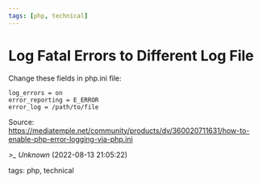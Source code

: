 ```yaml
---
tags: [php, technical]
---
```


# Log Fatal Errors to Different Log File

Change these fields in php.ini file:  
```  
log_errors = on  
error_reporting = E_ERROR  
error_log = /path/to/file  
```

Source: https://mediatemple.net/community/products/dv/360020711631/how-to-enable-php-error-logging-via-php.ini

*>_ Unknown* (2022-08-13 21:05:22)

tags: php, technical

